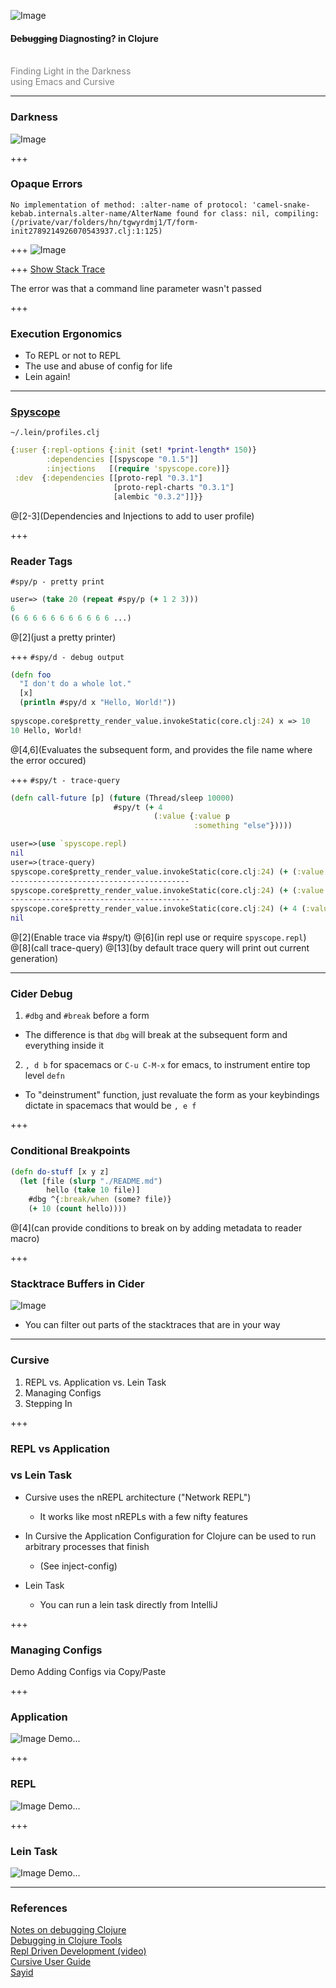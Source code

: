 ![Image](https://upload.wikimedia.org/wikipedia/commons/5/5d/Clojure_logo.svg)

#### ~~Debugging~~ Diagnosting? in Clojure

<br>
<span style="color:gray">Finding Light in the Darkness</span>
<br>
<span style="color:gray">using Emacs and Cursive</span>

---
### Darkness
![Image](./assets/reddit.png)

+++
### Opaque Errors

`No implementation of method: :alter-name of protocol: 'camel-snake-kebab.internals.alter-name/AlterName found for class: nil, compiling:(/private/var/folders/hn/tgwyrdmj1/T/form-init2789214926070543937.clj:1:125)`

+++
![Image](./assets/stacktraces.png)

+++
[Show Stack Trace](https://outofsingularity.wordpress.com/2016/04/15/clojure-lein-run-and-obscure-error-messages/)

The error was that a command line parameter wasn't passed

+++
### Execution Ergonomics

- To REPL or not to REPL
- The use and abuse of config for life
- Lein again!

---
### [Spyscope](https://github.com/dgrnbrg/spyscope)
 `~/.lein/profiles.clj` 

```clojure
{:user {:repl-options {:init (set! *print-length* 150)}
        :dependencies [[spyscope "0.1.5"]]
        :injections   [(require 'spyscope.core)]}
 :dev  {:dependencies [[proto-repl "0.3.1"]
                       [proto-repl-charts "0.3.1"]
                       [alembic "0.3.2"]]}}
```

@[2-3](Dependencies and Injections to add to user profile)

+++
### Reader Tags

`#spy/p - pretty print`
```clojure
user=> (take 20 (repeat #spy/p (+ 1 2 3)))
6
(6 6 6 6 6 6 6 6 6 6 6 ...)
```
@[2](just a pretty printer)

+++
`#spy/d - debug output`
```clojure
(defn foo
  "I don't do a whole lot."
  [x]
  (println #spy/d x "Hello, World!"))
  
spyscope.core$pretty_render_value.invokeStatic(core.clj:24) x => 10
10 Hello, World!
 ```
@[4,6](Evaluates the subsequent form, and provides the file name where the error occured)

+++
`#spy/t - trace-query`
```clojure
(defn call-future [p] (future (Thread/sleep 10000) 
                       #spy/t (+ 4 
                                (:value {:value p 
                                         :something "else"}))))

user=>(use `spyscope.repl)
nil
user=>(trace-query)
spyscope.core$pretty_render_value.invokeStatic(core.clj:24) (+ (:value {:value p, :something "else"})) => 100
----------------------------------------
spyscope.core$pretty_render_value.invokeStatic(core.clj:24) (+ (:value {:value p, :something "else"})) => 100
----------------------------------------
spyscope.core$pretty_render_value.invokeStatic(core.clj:24) (+ 4 (:value {:value p, :something "else"})) => 104
nil
```
@[2](Enable trace via #spy/t)
@[6](in repl use or require `spyscope.repl`)
@[8](call trace-query)
@[13](by default trace query will print out current generation)

---
### Cider Debug

1. `#dbg` and `#break` before a form
  - The difference is that `dbg` will break at the subsequent form and everything inside it

2. `, d b` for spacemacs or `C-u C-M-x` for emacs, to instrument entire top level `defn`
  - To "deinstrument" function, just revaluate the form as your keybindings dictate in spacemacs that would be `, e f`

+++
### Conditional Breakpoints

```clojure
(defn do-stuff [x y z]
  (let [file (slurp "./README.md")
        hello (take 10 file)]
    #dbg ^{:break/when (some? file)}
    (+ 10 (count hello))))
```
@[4](can provide conditions to break on by adding metadata to reader macro)

+++
### Stacktrace Buffers in Cider
![Image](./assets/cider-error.png)
- You can filter out parts of the stacktraces that are in your way

---
### Cursive
1. REPL vs. Application vs. Lein Task
2. Managing Configs
3. Stepping In 

+++
### REPL vs Application 
### vs Lein Task

- Cursive uses the nREPL architecture ("Network REPL")
  - It works like most nREPLs with a few nifty features

- In Cursive the Application Configuration for Clojure can be used to run arbitrary processes that finish
  - (See inject-config)

- Lein Task
  - You can run a lein task directly from IntelliJ

+++
### Managing Configs
Demo Adding Configs via Copy/Paste

+++
### Application
![Image](./assets/Application.png)
Demo...

+++
### REPL
![Image](./assets/REPL.png)
Demo...

+++
### Lein Task
![Image](./assets/lein.png)
Demo...

---
### References
[Notes on debugging Clojure](http://eli.thegreenplace.net/2017/notes-on-debugging-clojure-code/)
<br>
[Debugging in Clojure Tools](http://brownsofa.org/blog/2014/08/03/debugging-in-clojure-tools/)
<br>
[Repl Driven Development (video)](https://vimeo.com/223309989)
<br>
[Cursive User Guide](https://cursive-ide.com/userguide/)
<br>
[Sayid](http://bpiel.github.io/sayid/) 
